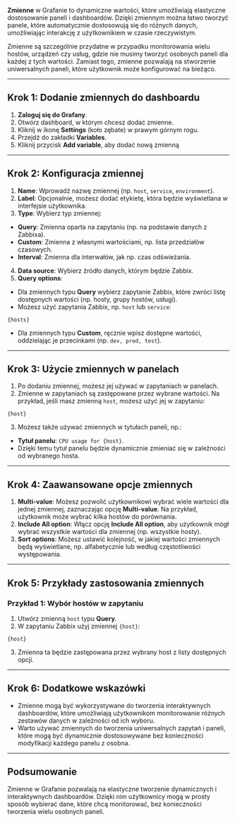 **Zmienne** w Grafanie to dynamiczne wartości, które umożliwiają elastyczne dostosowanie paneli i dashboardów. Dzięki zmiennym można łatwo tworzyć panele, które automatycznie dostosowują się do różnych danych, umożliwiając interakcję z użytkownikiem w czasie rzeczywistym.

Zmienne są szczególnie przydatne w przypadku monitorowania wielu hostów, urządzeń czy usług, gdzie nie musimy tworzyć osobnych paneli dla każdej z tych wartości. Zamiast tego, zmienne pozwalają na stworzenie uniwersalnych paneli, które użytkownik może konfigurować na bieżąco.

---

## Krok 1: Dodanie zmiennych do dashboardu

  

1. **Zaloguj się do Grafany**.
2. Otwórz dashboard, w którym chcesz dodać zmienne.
3. Kliknij w ikonę **Settings** (koło zębate) w prawym górnym rogu.
4. Przejdź do zakładki **Variables**.
5. Kliknij przycisk **Add variable**, aby dodać nową zmienną 

---
## Krok 2: Konfiguracja zmiennej

1. **Name**: Wprowadź nazwę zmiennej (np. `host`, `service`, `environment`).
2. **Label**: Opcjonalnie, możesz dodać etykietę, która będzie wyświetlana w interfejsie użytkownika.
3. **Type**: Wybierz typ zmiennej:
- **Query**: Zmienna oparta na zapytaniu (np. na podstawie danych z Zabbixa).
- **Custom**: Zmienna z własnymi wartościami, np. lista przedziałów czasowych.
- **Interval**: Zmienna dla interwałów, jak np. czas odświeżania.
4. **Data source**: Wybierz źródło danych, którym będzie Zabbix.
5. **Query options**:
- Dla zmiennych typu **Query** wybierz zapytanie Zabbix, które zwróci listę dostępnych wartości (np. hosty, grupy hostów, usługi).
- Możesz użyć zapytania Zabbix, np. `host` lub `service`:

```
{hosts}
```

- Dla zmiennych typu **Custom**, ręcznie wpisz dostępne wartości, oddzielając je przecinkami (np. `dev, prod, test`).

---
## Krok 3: Użycie zmiennych w panelach

1. Po dodaniu zmiennej, możesz jej używać w zapytaniach w panelach.
2. Zmienne w zapytaniach są zastępowane przez wybrane wartości. Na przykład, jeśli masz zmienną `host`, możesz użyć jej w zapytaniu:
```
{host}
```
3. Możesz także używać zmiennych w tytułach paneli, np.:
- **Tytuł panelu**: `CPU usage for {host}`.
- Dzięki temu tytuł panelu będzie dynamicznie zmieniać się w zależności od wybranego hosta. 

---
## Krok 4: Zaawansowane opcje zmiennych

1. **Multi-value**: Możesz pozwolić użytkownikowi wybrać wiele wartości dla jednej zmiennej, zaznaczając opcję **Multi-value**. Na przykład, użytkownik może wybrać kilka hostów do porównania.
2. **Include All option**: Włącz opcję **Include All option**, aby użytkownik mógł wybrać wszystkie wartości dla zmiennej (np. wszystkie hosty).
3. **Sort options**: Możesz ustawić kolejność, w jakiej wartości zmiennych będą wyświetlane, np. alfabetycznie lub według częstotliwości występowania.
---
## Krok 5: Przykłady zastosowania zmiennych

### Przykład 1: Wybór hostów w zapytaniu  

1. Utwórz zmienną `host` typu **Query**.
2. W zapytaniu Zabbix użyj zmiennej `{host}`:
```
{host}
```
3. Zmienna ta będzie zastępowana przez wybrany host z listy dostępnych opcji.

---
## Krok 6: Dodatkowe wskazówki

- Zmienne mogą być wykorzystywane do tworzenia interaktywnych dashboardów, które umożliwiają użytkownikom monitorowanie różnych zestawów danych w zależności od ich wyboru.
- Warto używać zmiennych do tworzenia uniwersalnych zapytań i paneli, które mogą być dynamicznie dostosowywane bez konieczności modyfikacji każdego panelu z osobna.

---
## Podsumowanie

Zmienne w Grafanie pozwalają na elastyczne tworzenie dynamicznych i interaktywnych dashboardów. Dzięki nim użytkownicy mogą w prosty sposób wybierać dane, które chcą monitorować, bez konieczności tworzenia wielu osobnych paneli.